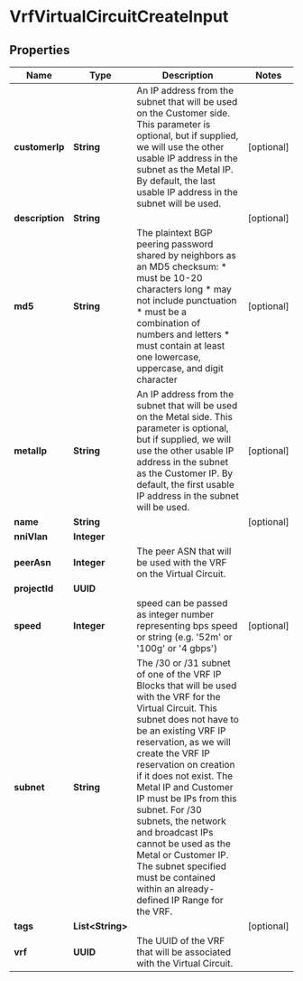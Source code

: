 

# VrfVirtualCircuitCreateInput


## Properties

| Name | Type | Description | Notes |
|------------ | ------------- | ------------- | -------------|
|**customerIp** | **String** | An IP address from the subnet that will be used on the Customer side. This parameter is optional, but if supplied, we will use the other usable IP address in the subnet as the Metal IP. By default, the last usable IP address in the subnet will be used. |  [optional] |
|**description** | **String** |  |  [optional] |
|**md5** | **String** | The plaintext BGP peering password shared by neighbors as an MD5 checksum: * must be 10-20 characters long * may not include punctuation * must be a combination of numbers and letters * must contain at least one lowercase, uppercase, and digit character  |  [optional] |
|**metalIp** | **String** | An IP address from the subnet that will be used on the Metal side. This parameter is optional, but if supplied, we will use the other usable IP address in the subnet as the Customer IP. By default, the first usable IP address in the subnet will be used. |  [optional] |
|**name** | **String** |  |  [optional] |
|**nniVlan** | **Integer** |  |  |
|**peerAsn** | **Integer** | The peer ASN that will be used with the VRF on the Virtual Circuit. |  |
|**projectId** | **UUID** |  |  |
|**speed** | **Integer** | speed can be passed as integer number representing bps speed or string (e.g. &#39;52m&#39; or &#39;100g&#39; or &#39;4 gbps&#39;) |  [optional] |
|**subnet** | **String** | The /30 or /31 subnet of one of the VRF IP Blocks that will be used with the VRF for the Virtual Circuit. This subnet does not have to be an existing VRF IP reservation, as we will create the VRF IP reservation on creation if it does not exist. The Metal IP and Customer IP must be IPs from this subnet. For /30 subnets, the network and broadcast IPs cannot be used as the Metal or Customer IP. The subnet specified must be contained within an already-defined IP Range for the VRF. |  |
|**tags** | **List&lt;String&gt;** |  |  [optional] |
|**vrf** | **UUID** | The UUID of the VRF that will be associated with the Virtual Circuit. |  |



